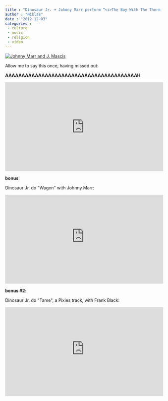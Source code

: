 ```yaml
---
title : "Dinosaur Jr. + Johnny Marr perform ”<i>The Boy With The Thorn In His Side</i>” live"
author : "Niklas"
date : "2012-12-03"
categories : 
 - culture
 - music
 - religion
 - video
---
```


[![Johnny Marr and J. Mascis](https://niklasblog.com/wp-content/2012-12-03-johnnymarrjmascis.jpg "Johnny Marr and J. Mascis")](https://niklasblog.com/?attachment_id=12483)

Allow me to say this once, having missed out:

**AAAAAAAAAAAAAAAAAAAAAAAAAAAAAAAAAAAAAAAAH**

<iframe width="510" height="287" src="https://www.youtube.com/embed/7EOyXB36Cd4" frameborder="0" allowfullscreen></iframe>

**bonus**:

Dinosaur Jr. do "Wagon" with Johnny Marr:

<iframe width="510" height="287" src="https://www.youtube-nocookie.com/embed/xJ0kBm5CL4A?rel=0" frameborder="0" allowfullscreen></iframe>

**bonus #2**:

Dinosaur Jr. do "Tame", a Pixies track, with Frank Black:

<iframe width="510" height="287" src="https://www.youtube-nocookie.com/embed/TLNoyu_OUnQ?rel=0" frameborder="0" allowfullscreen></iframe>
